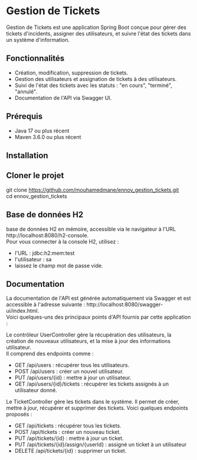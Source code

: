 # Gestion de Tickets

Gestion de Tickets est une application Spring Boot conçue pour gérer des tickets d'incidents, assigner des utilisateurs, et suivre l'état des tickets dans un système d'information.

## Fonctionnalités

- Création, modification, suppression de tickets.
- Gestion des utilisateurs et assignation de tickets à des utilisateurs.
- Suivi de l'état des tickets avec les statuts : "en cours", "terminé", "annulé".
- Documentation de l'API via Swagger UI.

## Prérequis

- Java 17 ou plus récent
- Maven 3.6.0 ou plus récent

## Installation

## Cloner le projet
git clone https://github.com/mouhamedmane/ennov_gestion_tickets.git  
cd ennov_gestion_tickets

## Base de données H2
 base de données H2 en mémoire, accessible via le navigateur à l'URL http://localhost:8080/h2-console.  
 Pour vous connecter à la console H2, utilisez :  
 - l'URL : jdbc:h2:mem:test  
 - l'utilisateur : sa  
 - laissez le champ mot de passe vide.  

 ## Documentation
 La documentation de l'API est générée automatiquement via Swagger et est accessible à l'adresse suivante : http://localhost:8080/swagger-ui/index.html.  
 Voici quelques-uns des principaux points d'API fournis par cette application :

Le contrôleur UserController gère la récupération des utilisateurs, la création de nouveaux utilisateurs, et la mise à jour des informations utilisateur.  
Il comprend des endpoints comme :

- GET /api/users : récupérer tous les utilisateurs.
- POST /api/users : créer un nouvel utilisateur.
- PUT /api/users/{id} : mettre à jour un utilisateur.
- GET /api/users/{id}/tickets : récupérer les tickets assignés à un utilisateur donné.

Le TicketController gère les tickets dans le système. Il permet de créer, mettre à jour, récupérer et supprimer des tickets. Voici quelques endpoints proposés :

- GET /api/tickets : récupérer tous les tickets.
- POST /api/tickets : créer un nouveau ticket.
- PUT /api/tickets/{id} : mettre à jour un ticket.
- PUT /api/tickets/{id}/assign/{userId} : assigné un ticket à un utilisateur
- DELETE /api/tickets/{id} : supprimer un ticket.

